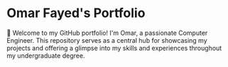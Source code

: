 # Omar Fayed's Portfolio
👋 Welcome to my GitHub portfolio! I'm Omar, a passionate Computer Engineer. This repository serves as a central hub for showcasing my projects and offering a glimpse into my skills and experiences throughout my undergraduate degree.
